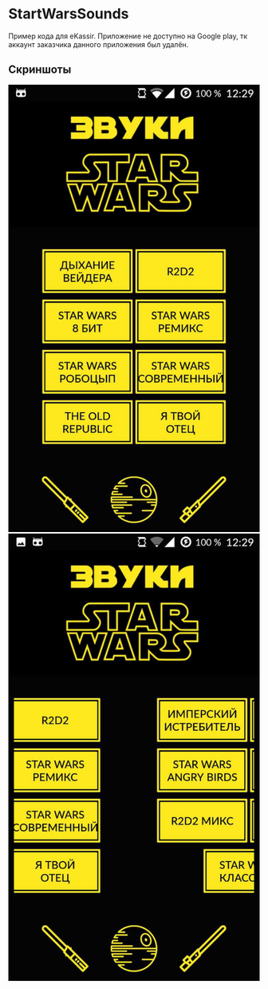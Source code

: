 # StartWarsSounds

Пример кода для eKassir.
Приложение не доступно на Google play, тк аккаунт заказчика данного приложения был удалён.

## Скриншоты
![Главная](/imgs/1.jpg)
![Перелистывание страниц](/imgs/2.jpg)
